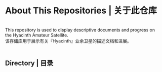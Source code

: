 # About This Repositories | 关于此仓库<br>
<br>
This repository is used to display descriptive documents and progress on the Hyacinth Amateur Satellite.<br>
该存储库用于展示有关『Hyacinth』业余卫星的描述文档和进展。<br>
<br>

## Directory | 目录<br>
